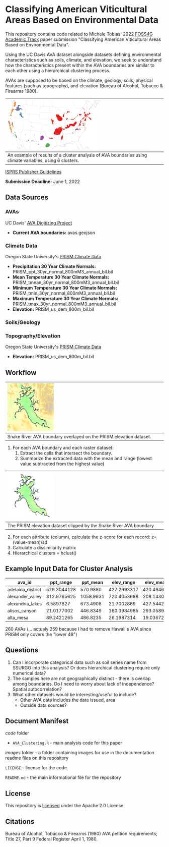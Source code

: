 # Classifying American Viticultural Areas Based on Environmental Data

This repository contains code related to Michele Tobias' 2022 [FOSS4G Academic Track](https://2022.foss4g.org/cfp-academic_track.php) paper submission "Classifying American Viticultural Areas Based on Environmental Data".

Using the UC Davis AVA dataset alongside datasets defining environmental characteristics such as soils, climate, and elevation, we seek to understand how the characteristics present within the AVA boundaries are similar to each other using a hierarchical clustering process.  

AVAs are supposed to be based on the climate, geology, soils, physical features (such as topography), and elevation (Bureau of Alcohol, Tobacco & Firearms 1980).

|<img src="images/cluster_example_2022-04-20.jpg" alt="An example of results of a cluster analysis of AVA boundaries using climate variables" width = 60%>|
|:--|
|An example of results of a cluster analysis of AVA boundaries using climate variables, using 6 clusters.|


[ISPRS Publisher Guidelines](https://www.isprs.org/documents/orangebook/app5.aspx )

**Submission Deadline:** June 1, 2022

## Data Sources


### AVAs

UC Davis' [AVA Digitizing Project](https://github.com/UCDavisLibrary/ava)

 * **Current AVA boundaries:** avas.geojson

### Climate Data

Oregon State University's [PRISM Climate Data](https://prism.oregonstate.edu/)

 * **Precipitation 30 Year Climate Normals:** PRISM_ppt_30yr_normal_800mM3_annual_bil.bil
 * **Mean Temperature 30 Year Climate Normals:** PRISM_tmean_30yr_normal_800mM3_annual_bil.bil
 * **Minimum Temperature 30 Year Climate Normals:** PRISM_tmin_30yr_normal_800mM3_annual_bil.bil
 * **Maximum Temperature 30 Year Climate Normals:** PRISM_tmax_30yr_normal_800mM3_annual_bil.bil
 * **Elevation:** PRISM_us_dem_800m_bil.bil

### Soils/Geology


### Topography/Elevation

Oregon State University's [PRISM Climate Data](https://prism.oregonstate.edu/)

 * **Elevation:** PRISM_us_dem_800m_bil.bil
 
## Workflow

|<img src="images/SnakeRiverValley_DEM.jpg" alt="Snake River AVA boundary overlayed on the PRISM elevation dataset" width = 30%>|
|:--|
|Snake River AVA boundary overlayed on the PRISM elevation dataset.|


1. For each AVA boundary and each raster dataset:
	1. Extract the cells that intersect the boundary.
	1. Summarize the extracted data with the mean and range (lowest value subtracted from the highest value)
	
|<img src="images/SnakeRiverValley_DEM_Clip.jpg" alt="The PRISM elevation dataset clipped by the Snake River AVA boundary" width = 30%>|
|:--|
|The PRISM elevation dataset clipped by the Snake River AVA boundary|


2. For each attribute (column), calculate the z-score for each record: z=(value-mean)/sd
3. Calculate a dissimilarity matrix
4. Hierarchical clusters = hclust()

## Example Input Data for Cluster Analysis

| ava_id | ppt_range | ppt_mean | elev_range | elev_mean | t_range | t_mean |
| --- | --- | --- | --- | --- | --- | --- |
|adelaida_district|529.3044128|570.9880|427.2993317|420.464651|18.676187|14.856683|113|
|alexander_valley|312.9765625|1058.9631|720.4053688|208.143084|14.719194|15.133910|214|
|alexandria_lakes|6.5897827|673.4908|21.7002869|427.544259|10.586075|5.492186|233|
|alisos_canyon|21.0177002|446.8349|160.3984985|293.058929|14.657202|15.484408|133|
|alta_mesa|89.2421265|486.8235|26.1987314|19.036722|14.250541|16.345103|

260 AVAs (... actualy 259 because I had to remove Hawaii's AVA since PRISM only covers the "lower 48")

## Questions

1. Can I incorporate categorical data such as soil series name from SSURGO into this analysis? Or does hierarchical clustering require only numerical data?
1. The samples here are not geographically distinct - there is overlap among boundaries. Do I need to worry about lack of independence? Spatial autocorrelation?
1. What other datasets would be interesting/useful to include?
	- Other AVA data includes the date issued, area
	- Outside data sources?

## Document Manifest
*code* folder
  - `AVA_Clustering.R` - main analysis code for this paper

*images* folder - a folder containing images for use in the documentation readme files on this repository

`LICENSE` - license for the code

`README.md` - the main informational file for the repository

## License
This repository is [licensed](LICENSE) under the Apache 2.0 License.

## Citations
Bureau of Alcohol, Tobacco & Firearms (1980) AVA petition requirements; Title 27, Part 9 Federal Register April 1, 1980.


